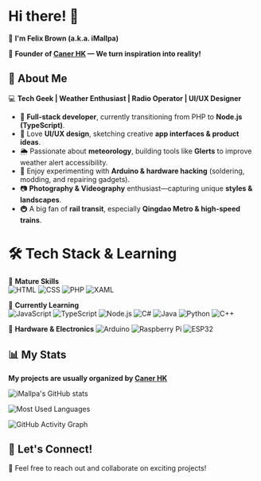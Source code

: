 # Hi there! 👋
🙋 **I'm Felix Brown (a.k.a. iMallpa)**

🚀 **Founder of [Caner HK](https://github.com/Caner-HK) — We turn inspiration into reality!**  

## 🌟 About Me  
💻 **Tech Geek | Weather Enthusiast | Radio Operator | UI/UX Designer**  

- 🔧 **Full-stack developer**, currently transitioning from PHP to **Node.js (TypeScript)**.  
- 🎨 Love **UI/UX design**, sketching creative **app interfaces & product ideas**.  
- 🌦 Passionate about **meteorology**, building tools like **Glerts** to improve weather alert accessibility.  
- 📡 Enjoy experimenting with **Arduino & hardware hacking** (soldering, modding, and repairing gadgets).  
- 📷 **Photography & Videography** enthusiast—capturing unique **styles & landscapes**.  
- 🚇 A big fan of **rail transit**, especially **Qingdao Metro & high-speed trains**.  

# 🛠️ Tech Stack & Learning  

🎯 **Mature Skills**  
![HTML](https://img.shields.io/badge/-HTML5-E34F26?style=flat&logo=html5&logoColor=white)  ![CSS](https://img.shields.io/badge/-CSS3-1572B6?style=flat&logo=css3&logoColor=white)  ![PHP](https://img.shields.io/badge/-PHP-777BB4?style=flat&logo=php&logoColor=white)  ![XAML](https://img.shields.io/badge/-XAML-0C54C2?style=flat&logo=microsoft&logoColor=white)  

🚀 **Currently Learning**  
![JavaScript](https://img.shields.io/badge/-JavaScript-F7DF1E?style=flat&logo=javascript&logoColor=black)  ![TypeScript](https://img.shields.io/badge/-TypeScript-3178C6?style=flat&logo=typescript&logoColor=white)  ![Node.js](https://img.shields.io/badge/-Node.js-339933?style=flat&logo=node.js&logoColor=white)  ![C#](https://img.shields.io/badge/-C%23-239120?style=flat&logo=c-sharp&logoColor=white)  ![Java](https://img.shields.io/badge/-Java-007396?style=flat&logo=java&logoColor=white)  ![Python](https://img.shields.io/badge/-Python-3776AB?style=flat&logo=python&logoColor=white)  ![C++](https://img.shields.io/badge/-C++-00599C?style=flat&logo=c%2B%2B&logoColor=white)  

🔧 **Hardware & Electronics** 
![Arduino](https://img.shields.io/badge/-Arduino-00979D?style=flat&logo=arduino&logoColor=white)  ![Raspberry Pi](https://img.shields.io/badge/-Raspberry%20Pi-C51A4A?style=flat&logo=raspberrypi&logoColor=white)  ![ESP32](https://img.shields.io/badge/-ESP32-0033A0?style=flat&logo=espressif&logoColor=white)  

## 📊 My Stats  

**My projects are usually organized by [Caner HK](https://github.com/Caner-HK)**

![iMallpa's GitHub stats](https://github-readme-stats.vercel.app/api?username=iMallpa&show_icons=true&theme=radical)  

![Most Used Languages](https://github-readme-stats.vercel.app/api/top-langs/?username=iMallpa&layout=compact&theme=radical)

![GitHub Activity Graph](https://github-readme-activity-graph.vercel.app/graph?username=iMallpa&theme=radical)

## 🚀 Let's Connect!  
💬 Feel free to reach out and collaborate on exciting projects!  
